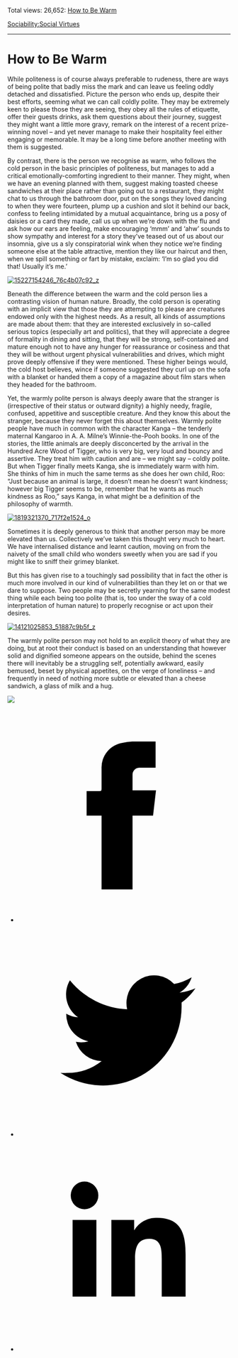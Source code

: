 Total views: 26,652: [How to Be Warm](https://www.theschooloflife.com/thebookoflife/how-to-be-warm/)

[Sociability:](https://www.theschooloflife.com/thebookoflife/category/sociability/)[Social Virtues](https://www.theschooloflife.com/thebookoflife/category/sociability/social-virtues/)

* * *

# How to Be Warm
<style>
						.alignnone {
  display: block;
  margin-left: auto;
  margin-right: auto;
  align: center:
}

.addtoany_share_save_container {
display:none;
}

.wp-block-image {
		display: block;
  margin-left: auto;
  margin-right: auto;
  width: 50%;
}

.aligncenter {
display: block;
  margin-left: auto;
  margin-right: auto;
  align: center:
}

@media only screen and (max-width: 500px) {
  .wp-block-image {
		display: block;
  margin-left: auto;
  margin-right: auto;
  width: 100%;
} }

h1 {max-width: 600px !important;
}
.s18-single-post .content-area .site-main article .post-cat-header-display + .old-wrapper p {
    font-size: 1.200em
}
						</style>

While politeness is of course always preferable to rudeness, there are ways of being polite that badly miss the mark and can leave us feeling oddly detached and dissatisfied. Picture the person who ends up, despite their best efforts, seeming what we can call coldly polite. They may be extremely keen to please those they are seeing, they obey all the rules of etiquette, offer their guests drinks, ask them questions about their journey, suggest they might want a little more gravy, remark on the interest of a recent prize-winning novel – and yet never manage to make their hospitality feel either engaging or memorable. It may be a long time before another meeting with them is suggested.

By contrast, there is the person we recognise as warm, who follows the cold person in the basic principles of politeness, but manages to add a critical emotionally-comforting ingredient to their manner. They might, when we have an evening planned with them, suggest making toasted cheese sandwiches at their place rather than going out to a restaurant, they might chat to us through the bathroom door, put on the songs they loved dancing to when they were fourteen, plump up a cushion and slot it behind our back, confess to feeling intimidated by a mutual acquaintance, bring us a posy of daisies or a card they made, call us up when we’re down with the flu and ask how our ears are feeling, make encouraging ‘mmm’ and ‘ahw’ sounds to show sympathy and interest for a story they’ve teased out of us about our insomnia, give us a sly conspiratorial wink when they notice we’re finding someone else at the table attractive, mention they like our haircut and then, when we spill something or fart by mistake, exclaim: ‘I’m so glad you did that! Usually it’s me.’

[![15227154246_76c4b07c92_z](https://www.theschooloflife.com/thebookoflife/wp-content/uploads/2016/10/15227154246_76c4b07c92_z.jpg)](http://www.thebookoflife.org/wp-content/uploads/2016/10/15227154246_76c4b07c92_z.jpg)

Beneath the difference between the warm and the cold person lies a contrasting vision of human nature. Broadly, the cold person is operating with an implicit view that those they are attempting to please are creatures endowed only with the highest needs. As a result, all kinds of assumptions are made about them: that they are interested exclusively in so-called serious topics (especially art and politics), that they will appreciate a degree of formality in dining and sitting, that they will be strong, self-contained and mature enough not to have any hunger for reassurance or cosiness and that they will be without urgent physical vulnerabilities and drives, which might prove deeply offensive if they were mentioned. These higher beings would, the cold host believes, wince if someone suggested they curl up on the sofa with a blanket or handed them a copy of a magazine about film stars when they headed for the bathroom.

Yet, the warmly polite person is always deeply aware that the stranger is (irrespective of their status or outward dignity) a highly needy, fragile, confused, appetitive and susceptible creature. And they know this about the stranger, because they never forget this about themselves. Warmly polite people have much in common with the character Kanga – the tenderly maternal Kangaroo in A. A. Milne’s Winnie-the-Pooh books. In one of the stories, the little animals are deeply disconcerted by the arrival in the Hundred Acre Wood of Tigger, who is very big, very loud and bouncy and assertive. They treat him with caution and are – we might say – coldly polite. But when Tigger finally meets Kanga, she is immediately warm with him. She thinks of him in much the same terms as she does her own child, Roo: “Just because an animal is large, it doesn’t mean he doesn’t want kindness; however big Tigger seems to be, remember that he wants as much kindness as Roo,” says Kanga, in what might be a definition of the philosophy of warmth.

[![1819321370_717f2e1524_o](https://www.theschooloflife.com/thebookoflife/wp-content/uploads/2016/10/1819321370_717f2e1524_o.jpg)](http://www.thebookoflife.org/wp-content/uploads/2016/10/1819321370_717f2e1524_o.jpg)

Sometimes it is deeply generous to think that another person may be more elevated than us. Collectively we’ve taken this thought very much to heart. We have internalised distance and learnt caution, moving on from the naivety of the small child who wonders sweetly when you are sad if you might like to sniff their grimey blanket.

But this has given rise to a touchingly sad possibility that in fact the other is much more involved in our kind of vulnerabilities than they let on or that we dare to suppose. Two people may be secretly yearning for the same modest thing while each being too polite (that is, too under the sway of a cold interpretation of human nature) to properly recognise or act upon their desires.

[![14121025853_51887c9b5f_z](https://www.theschooloflife.com/thebookoflife/wp-content/uploads/2016/10/14121025853_51887c9b5f_z.jpg)](http://www.thebookoflife.org/wp-content/uploads/2016/10/14121025853_51887c9b5f_z.jpg)

The warmly polite person may not hold to an explicit theory of what they are doing, but at root their conduct is based on an understanding that however solid and dignified someone appears on the outside, behind the scenes there will inevitably be a struggling self, potentially awkward, easily bemused, beset by physical appetites, on the verge of loneliness – and frequently in need of nothing more subtle or elevated than a cheese sandwich, a glass of milk and a hug.

[![](https://img.youtube.com/vi/1MolmoFuXu4/0.jpg)](https://www.youtube.com/embed/1MolmoFuXu4 '')
<style>
    .iframe-class { display: block !important; }
</style>

- [<svg xmlns="http://www.w3.org/2000/svg" viewbox="0 0 26 26"><title>Facebook</title>
                    <g>
                        <path d="M8.38,10H9.92c.2,0,.29,0,.29-.28,0-.82,0-1.64,0-2.46a3.05,3.05,0,0,1,2.57-3.15A7.22,7.22,0,0,1,14,3.95c.86,0,1.71,0,2.57,0h.25v3.2h-2A.85.85,0,0,0,14,8c0,.62,0,1.24,0,1.91h2.87L16.51,13H14v9H10.21V13H8.38Z"></path>
                    </g>
                </svg>](http://www.facebook.com/sharer/sharer.php?u=https://www.theschooloflife.com/thebookoflife/how-to-be-warm/)
- [<svg xmlns="http://www.w3.org/2000/svg" viewbox="0 0 26 26"><title>Twitter</title>
                    <path d="M21.69,7.9a6.75,6.75,0,0,1-1.94.53,3.39,3.39,0,0,0,1.48-1.87,6.76,6.76,0,0,1-2.14.82,3.38,3.38,0,0,0-5.75,3.08,9.59,9.59,0,0,1-7-3.53,3.38,3.38,0,0,0,1,4.51A3.36,3.36,0,0,1,5.89,11v0A3.38,3.38,0,0,0,8.6,14.37a3.39,3.39,0,0,1-1.53.06,3.38,3.38,0,0,0,3.15,2.35A6.78,6.78,0,0,1,6,18.22a6.87,6.87,0,0,1-.81,0A9.6,9.6,0,0,0,20,10.08q0-.22,0-.44A6.86,6.86,0,0,0,21.69,7.9Z"></path>
                </svg>](http://twitter.com/share?url=https://www.theschooloflife.com/thebookoflife/how-to-be-warm/&text=&via=theschooloflife)
- [<svg xmlns="http://www.w3.org/2000/svg" viewbox="0 0 26 26"><title>LinkedIn</title>
<path class="cls-2" d="M6.67,10H9.58v9.36H6.67ZM8.13,5.32A1.69,1.69,0,1,1,6.44,7,1.69,1.69,0,0,1,8.13,5.32"></path><path class="cls-2" d="M11.41,10H14.2v1.28h0A3.06,3.06,0,0,1,17,9.75c2.95,0,3.49,1.94,3.49,4.46v5.14H17.57V14.79c0-1.09,0-2.48-1.51-2.48s-1.75,1.18-1.75,2.4v4.63H11.41Z"></path></svg>](https://www.linkedin.com/shareArticle?mini=true&url=https://www.theschooloflife.com/thebookoflife/how-to-be-warm/)
